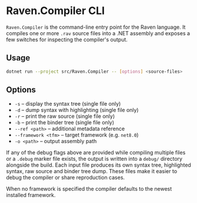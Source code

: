 # Raven.Compiler CLI

`Raven.Compiler` is the command-line entry point for the Raven language.
It compiles one or more `.rav` source files into a .NET assembly and exposes a
few switches for inspecting the compiler's output.

## Usage

```bash
dotnet run --project src/Raven.Compiler -- [options] <source-files>
```

## Options

- `-s` &ndash; display the syntax tree (single file only)
- `-d` &ndash; dump syntax with highlighting (single file only)
- `-r` &ndash; print the raw source (single file only)
- `-b` &ndash; print the binder tree (single file only)
- `--ref <path>` &ndash; additional metadata reference
- `--framework <tfm>` &ndash; target framework (e.g. `net8.0`)
- `-o <path>` &ndash; output assembly path

If any of the debug flags above are provided while compiling multiple files or
a `.debug` marker file exists, the output is written into a `debug/` directory
alongside the build. Each input file produces its own syntax tree, highlighted
syntax, raw source and binder tree dump. These files make it easier to debug
the compiler or share reproduction cases.

When no framework is specified the compiler defaults to the newest installed
framework.
